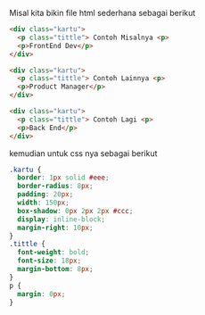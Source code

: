 Misal kita bikin file html sederhana sebagai berikut
```html
<div class="kartu">
  <p class="tittle"> Contoh Misalnya <p>
  <p>FrontEnd Dev</p>
</div>

<div class="kartu">
  <p class="tittle"> Contoh Lainnya <p>
  <p>Product Manager</p>
</div>

<div class="kartu">
  <p class="tittle"> Contoh Lagi <p>
  <p>Back End</p>
</div>
```
kemudian untuk css nya sebagai berikut
```css
.kartu {
  border: 1px solid #eee;
  border-radius: 8px;
  padding: 20px;
  width: 150px;
  box-shadow: 0px 2px 2px #ccc;
  display: inline-block;
  margin-right: 10px;
}
.tittle {
  font-weight: bold;
  font-size: 18px;
  margin-bottom: 8px;
}
p {
  margin: 0px;
}
```
